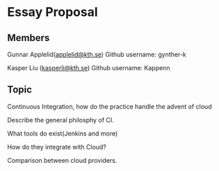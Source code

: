 # Essay Proposal

## Members
Gunnar Applelid(applelid@kth.se)
Github username: gynther-k

Kasper Liu (kasperli@kth.se)
Github username: Kappenn

## Topic
Continuous Integration, how do the practice handle the advent of cloud


Describe the general philosphy of CI.

What tools do exist(Jenkins and more)

How do they integrate with Cloud?

Comparison between cloud providers.
